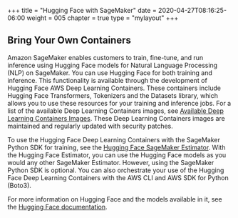 +++
title = "Hugging Face with SageMaker"
date = 2020-04-27T08:16:25-06:00
weight = 005
chapter = true
type = "mylayout"
+++

## Bring Your Own Containers

Amazon SageMaker enables customers to train, fine-tune, and run inference using Hugging Face models for Natural Language Processing (NLP) on SageMaker. You can use Hugging Face for both training and inference. This functionality is available through the development of Hugging Face AWS Deep Learning Containers. These containers include Hugging Face Transformers, Tokenizers and the Datasets library, which allows you to use these resources for your training and inference jobs. For a list of the available Deep Learning Containers images, see [Available Deep Learning Containers Images](https://github.com/aws/deep-learning-containers/blob/master/available_images.md). These Deep Learning Containers images are maintained and regularly updated with security patches.

To use the Hugging Face Deep Learning Containers with the SageMaker Python SDK for training, see the [Hugging Face SageMaker Estimator](https://sagemaker.readthedocs.io/en/stable/frameworks/huggingface/index.html). With the Hugging Face Estimator, you can use the Hugging Face models as you would any other SageMaker Estimator. However, using the SageMaker Python SDK is optional. You can also orchestrate your use of the Hugging Face Deep Learning Containers with the AWS CLI and AWS SDK for Python (Boto3).

For more information on Hugging Face and the models available in it, see the [Hugging Face documentation](https://huggingface.co/).